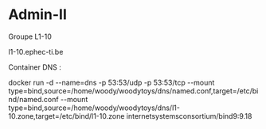 # Admin-II
Groupe L1-10

l1-10.ephec-ti.be

Container DNS :

docker run -d --name=dns -p 53:53/udp -p 53:53/tcp --mount type=bind,source=/home/woody/woodytoys/dns/named.conf,target=/etc/bind/named.conf --mount type=bind,source=/home/woody/woodytoys/dns/l1-10.zone,target=/etc/bind/l1-10.zone internetsystemsconsortium/bind9:9.18
